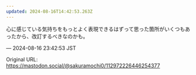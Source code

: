 ```yaml
---
updated: 2024-08-16T14:42:53.263Z
---
```


<p>心に感じている気持ちをもっとよく表現できるはずって思った箇所がいくつもあったから、改訂するべきなのかも。</p>

&mdash; 2024-08-16 23:42:53 JST

Original URL: https://mastodon.social/@sakuramochi0/112972226446254377
